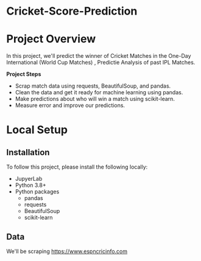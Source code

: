 # Cricket-Score-Prediction
# Project Overview

In this project, we'll predict the winner of Cricket Matches in the One-Day International (World Cup Matches) , Predictie Analysis of past IPL Matches. 

**Project Steps**

* Scrap match data using requests, BeautifulSoup, and pandas.  
* Clean the data and get it ready for machine learning using pandas.
* Make predictions about who will win a match using scikit-learn.
* Measure error and improve our predictions.


# Local Setup

## Installation

To follow this project, please install the following locally:

* JupyerLab
* Python 3.8+
* Python packages
    * pandas
    * requests
    * BeautifulSoup
    * scikit-learn
    
## Data

We'll be scraping https://www.espncricinfo.com
